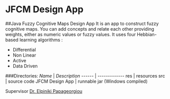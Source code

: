 # JFCM Design App
##Java Fuzzy Cognitive Maps Design App
It is an app to construct fuzzy cognitive maps.
You can add concepts and relate each other providing weights, either as numeric values or fuzzy values.
It uses four Hebbian-based learning algorithms :
- Differential
- Non Linear
- Active
- Data Driven

###Directories:
_Name_ | _Description_
------ | -------------
res | resources
src | source code
JFCM Design App | runnable jar (Windows compiled)

Supervisor [Dr. Elpiniki Papageorgiou](http://epapageorgiou.com)